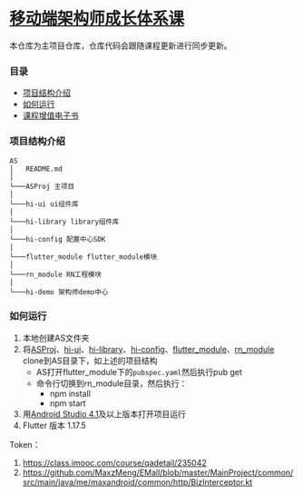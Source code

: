 # [移动端架构师成长体系课](https://class.imooc.com/sale/mobilearchitect)

本仓库为主项目仓库，仓库代码会跟随课程更新进行同步更新。

### 目录

- [项目结构介绍](#项目结构介绍)
- [如何运行](#如何运行)
- [课程增值电子书](https://doc.devio.org/as/)

### 项目结构介绍

```
AS
│   README.md
│  
└───ASProj 主项目
│   
└───hi-ui ui组件库
│   
└───hi-library library组件库
│
└───hi-config 配置中心SDK
│
└───flutter_module flutter_module模块
│
└───rn_module RN工程模块
│
└───hi-demo 架构师demo中心
```

### 如何运行

1. 本地创建AS文件夹
2. 将[ASProj](https://git.imooc.com/class-85/ASProj.git)、[hi-ui](https://git.imooc.com/class-85/hi-ui.git)、[hi-library](https://git.imooc.com/class-85/hi-library.git)、[hi-config](https://git.imooc.com/class-85/hi-config.git)、[flutter_module](https://git.imooc.com/class-85/flutter_module.git)、[rn_module](https://git.imooc.com/class-85/rn_module.git) clone到AS目录下，如上述的项目结构
    - AS打开flutter_module下的`pubspec.yaml`然后执行pub get
    - 命令行切换到rn_module目录，然后执行：
	    - npm install
	    - npm start
3. 用[Android Studio 4.1](https://developer.android.com/studio/preview)及以上版本打开项目运行
4. Flutter 版本 1.17.5

Token：

1. https://class.imooc.com/course/qadetail/235042
2. https://github.com/MaxzMeng/EMall/blob/master/MainProject/common/src/main/java/me/maxandroid/common/http/BizInterceptor.kt
